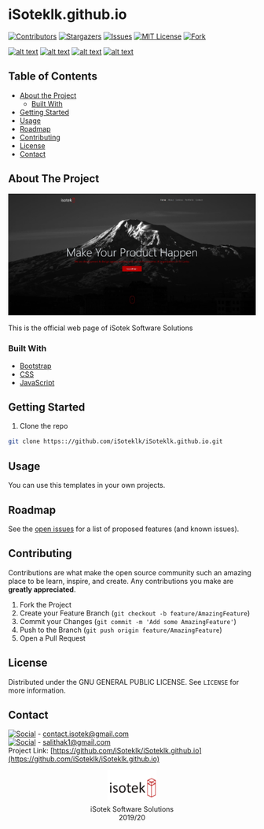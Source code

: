 # iSoteklk.github.io



[![Contributors][contributors-shield]][contributors-url]
[![Stargazers][stars-shield]][stars-url]
[![Issues][issues-shield]][issues-url]
[![MIT License][license-shield]][license-url]
[![Fork][forks-shield]][forks-url]


[![alt text][1.1]][1]
[![alt text][2.1]][2]
[![alt text][3.1]][3]
[![alt text][6.1]][6]



<!-- TABLE OF CONTENTS -->
## Table of Contents

* [About the Project](#about-the-project)
  * [Built With](#built-with)
* [Getting Started](#getting-started)
* [Usage](#usage)
* [Roadmap](#roadmap)
* [Contributing](#contributing)
* [License](#license)
* [Contact](#contact)




<!-- ABOUT THE PROJECT -->
## About The Project

![Product Name Screen Shot](logo/Untitled.jpg)

This is the official web page of iSotek Software Solutions


### Built With

* [Bootstrap](https://getbootstrap.com)
* [CSS](https://www.w3.org/Style/CSS/Overview.en.html)
* [JavaScript](https://www.javascript.com/)




<!-- GETTING STARTED -->

## Getting Started

1. Clone the repo
```sh
git clone https:://github.com/iSoteklk/iSoteklk.github.io.git
```
    

<!-- USAGE EXAMPLES -->
## Usage

You can use this templates in your own projects.



<!-- ROADMAP -->
## Roadmap

See the [open issues](https://github.com/iSoteklk/iSoteklk.github.io/issues) for a list of proposed features (and known issues).



<!-- CONTRIBUTING -->
## Contributing

Contributions are what make the open source community such an amazing place to be learn, inspire, and create. Any contributions you make are **greatly appreciated**.

1. Fork the Project
2. Create your Feature Branch (`git checkout -b feature/AmazingFeature`)
3. Commit your Changes (`git commit -m 'Add some AmazingFeature'`)
4. Push to the Branch (`git push origin feature/AmazingFeature`)
5. Open a Pull Request



<!-- LICENSE -->
## License

Distributed under the GNU GENERAL PUBLIC LICENSE. See `LICENSE` for more information.



<!-- CONTACT -->
## Contact

[![Social](https://img.shields.io/twitter/follow/isotek_lk?style=social)](https://twitter.com/intent/follow?screen_name=isotek_lk) - contact.isotek@gmail.com </br>
[![Social](https://img.shields.io/twitter/follow/Dear__spider?style=social)](https://twitter.com/intent/follow?screen_name=Dear__spider) - salithak1@gmail.com </br>
Project Link: [https://github.com/iSoteklk/iSoteklk.github.io](https://github.com/iSoteklk/iSoteklk.github.io)


<p align="center">
  <img  src="logo/logo.png" width="20%">
 </br>iSotek Software Solutions </br> 2019/20
</p>






<!-- MARKDOWN LINKS & IMAGES -->
<!-- https://www.markdownguide.org/basic-syntax/#reference-style-links -->
[contributors-shield]: https://img.shields.io/github/contributors/iSoteklk/iSoteklk.github.io.svg?style=flat-square
[contributors-url]: https://github.com/iSoteklk/iSoteklk.github.io/graphs/contributors
[forks-shield]: https://img.shields.io/github/forks/iSoteklk/iSoteklk.github.io
[forks-url]: https://github.com/iSoteklk/iSoteklk.github.io/network/members
[stars-shield]: https://img.shields.io/github/stars/iSoteklk/iSoteklk.github.io.svg?style=flat-square
[stars-url]: https://github.com/iSoteklk/iSoteklk.github.io/stargazers
[issues-shield]: https://img.shields.io/github/issues/iSoteklk/iSoteklk.github.io.svg?style=flat-square
[issues-url]: https://github.com/iSoteklk/iSoteklk.github.io/issues
[license-shield]: https://img.shields.io/github/license/iSoteklk/iSoteklk.github.io.svg?style=flat-square
[license-url]: https://github.com/kaweendras/iSoteklk.github.io/blob/master/LICENSE
[product-screenshot]: images/screenshot.png


[1.1]: http://i.imgur.com/tXSoThF.png (twitter)
[2.1]: http://i.imgur.com/P3YfQoD.png (facebook)
[3.1]: http://i.imgur.com/yCsTjba.png (google plus)
[6.1]: http://i.imgur.com/0o48UoR.png (github)


[1]: http://www.twitter.com/isotek_lk
[2]: #
[3]: #
[6]: http://www.github.com/iSoteklk
